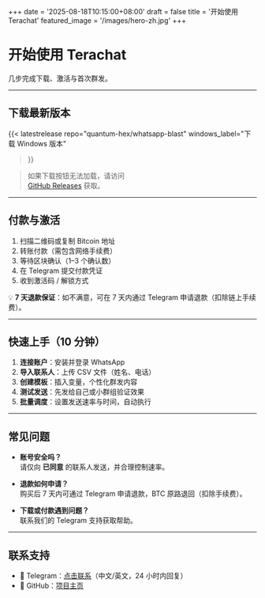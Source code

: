 +++
date = '2025-08-18T10:15:00+08:00'
draft = false
title = '开始使用 Terachat'
featured_image = '/images/hero-zh.jpg'
+++

# 开始使用 Terachat

几步完成下载、激活与首次群发。

---

## 下载最新版本

{{< latestrelease
    repo="quantum-hex/whatsapp-blast"
    windows_label="下载 Windows 版本"
>}}


> 如果下载按钮无法加载，请访问  
> <a href="https://github.com/quantum-hex/whatsapp-blast/releases" rel="noopener">GitHub Releases</a> 获取。

---

## 付款与激活

1. 扫描二维码或复制 Bitcoin 地址
2. 转账付款（需包含网络手续费）
3. 等待区块确认（1–3 个确认数）
4. 在 Telegram 提交付款凭证
5. 收到激活码 / 解锁方式

💡 **7 天退款保证**：如不满意，可在 7 天内通过 Telegram 申请退款（扣除链上手续费）。

---

## 快速上手（10 分钟）

1. **连接账户**：安装并登录 WhatsApp
2. **导入联系人**：上传 CSV 文件（姓名、电话）
3. **创建模板**：插入变量，个性化群发内容
4. **测试发送**：先发给自己或小群组验证效果
5. **批量调度**：设置发送速率与时间，自动执行

---

## 常见问题

- **账号安全吗？**  
  请仅向 **已同意** 的联系人发送，并合理控制速率。

- **退款如何申请？**  
  购买后 7 天内可通过 Telegram 申请退款，BTC 原路退回（扣除手续费）。

- **下载或付款遇到问题？**  
  联系我们的 Telegram 支持获取帮助。

---

## 联系支持

- 💬 Telegram：<a href="https://t.me/terachatws" rel="noopener">点击联系</a>（中文/英文，24 小时内回复）
- 🧩 GitHub：<a href="https://github.com/quantum-hex/whatsapp-blast" rel="noopener">项目主页</a>
